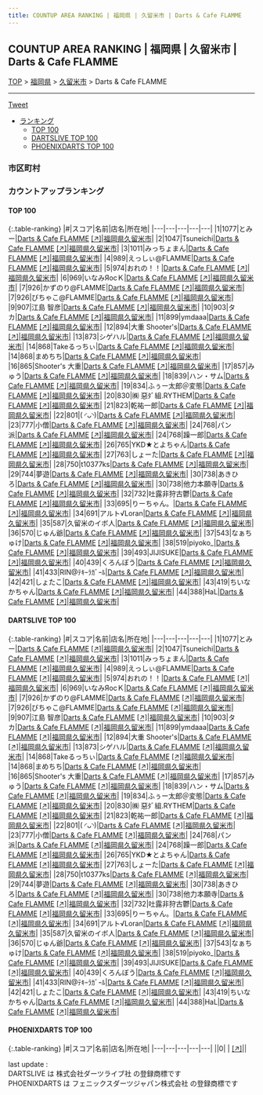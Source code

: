 ```yaml
---
title: COUNTUP AREA RANKING | 福岡県 | 久留米市 | Darts & Cafe FLAMME
---
```

## COUNTUP AREA RANKING | 福岡県 | 久留米市 | Darts & Cafe FLAMME

[TOP](/darts/rank/) > [福岡県](/darts/rank/福岡県/) > [久留米市](/darts/rank/福岡県/久留米市/) > Darts & Cafe FLAMME

___

<a href="https://twitter.com/share?ref_src=twsrc%5Etfw" data-text="COUNTUP AREA RANKING | 福岡県久留米市Darts & Cafe FLAMME" class="twitter-share-button" data-hashtags="DARTSLIVE,PHOENIXDARTS,darts,ダーツ" data-show-count="false">Tweet</a>

* [ランキング](#カウントアップランキング)
    * [TOP 100](#top-100)
    * [DARTSLIVE TOP 100](#dartslive-top-100)
    * [PHOENIXDARTS TOP 100](#phoenixdarts-top-100)

### 市区町村

<ul>

</ul>

### カウントアップランキング

#### TOP 100



{:.table-ranking}
|#|スコア|名前|店名|所在地|
|---|---|---|---|---|
|1|1077|<span class="rank-name-dl">とみー</span>|<a href="/darts/rank/shops/141f84ebbcd1264928032249b44395af.html">Darts & Cafe FLAMME</a> <a href="https://search.dartslive.com/jp/shop/141f84ebbcd1264928032249b44395af">[↗]</a>|<a href="/darts/rank/福岡県/久留米市">福岡県久留米市</a>|
|2|1047|<span class="rank-name-dl">Tsuneichi</span>|<a href="/darts/rank/shops/141f84ebbcd1264928032249b44395af.html">Darts & Cafe FLAMME</a> <a href="https://search.dartslive.com/jp/shop/141f84ebbcd1264928032249b44395af">[↗]</a>|<a href="/darts/rank/福岡県/久留米市">福岡県久留米市</a>|
|3|1011|<span class="rank-name-dl">みっちょまん</span>|<a href="/darts/rank/shops/141f84ebbcd1264928032249b44395af.html">Darts & Cafe FLAMME</a> <a href="https://search.dartslive.com/jp/shop/141f84ebbcd1264928032249b44395af">[↗]</a>|<a href="/darts/rank/福岡県/久留米市">福岡県久留米市</a>|
|4|989|<span class="rank-name-dl">えっしぃ@FLAMME</span>|<a href="/darts/rank/shops/141f84ebbcd1264928032249b44395af.html">Darts & Cafe FLAMME</a> <a href="https://search.dartslive.com/jp/shop/141f84ebbcd1264928032249b44395af">[↗]</a>|<a href="/darts/rank/福岡県/久留米市">福岡県久留米市</a>|
|5|974|<span class="rank-name-dl">おれの！！</span>|<a href="/darts/rank/shops/141f84ebbcd1264928032249b44395af.html">Darts & Cafe FLAMME</a> <a href="https://search.dartslive.com/jp/shop/141f84ebbcd1264928032249b44395af">[↗]</a>|<a href="/darts/rank/福岡県/久留米市">福岡県久留米市</a>|
|6|969|<span class="rank-name-dl">いなみЯocＫ</span>|<a href="/darts/rank/shops/141f84ebbcd1264928032249b44395af.html">Darts & Cafe FLAMME</a> <a href="https://search.dartslive.com/jp/shop/141f84ebbcd1264928032249b44395af">[↗]</a>|<a href="/darts/rank/福岡県/久留米市">福岡県久留米市</a>|
|7|926|<span class="rank-name-dl">かずのり@FLAMME</span>|<a href="/darts/rank/shops/141f84ebbcd1264928032249b44395af.html">Darts & Cafe FLAMME</a> <a href="https://search.dartslive.com/jp/shop/141f84ebbcd1264928032249b44395af">[↗]</a>|<a href="/darts/rank/福岡県/久留米市">福岡県久留米市</a>|
|7|926|<span class="rank-name-dl">びちゃこ@FLAMME</span>|<a href="/darts/rank/shops/141f84ebbcd1264928032249b44395af.html">Darts & Cafe FLAMME</a> <a href="https://search.dartslive.com/jp/shop/141f84ebbcd1264928032249b44395af">[↗]</a>|<a href="/darts/rank/福岡県/久留米市">福岡県久留米市</a>|
|9|907|<span class="rank-name-dl">江島 智彦</span>|<a href="/darts/rank/shops/141f84ebbcd1264928032249b44395af.html">Darts & Cafe FLAMME</a> <a href="https://search.dartslive.com/jp/shop/141f84ebbcd1264928032249b44395af">[↗]</a>|<a href="/darts/rank/福岡県/久留米市">福岡県久留米市</a>|
|10|903|<span class="rank-name-dl">タカ</span>|<a href="/darts/rank/shops/141f84ebbcd1264928032249b44395af.html">Darts & Cafe FLAMME</a> <a href="https://search.dartslive.com/jp/shop/141f84ebbcd1264928032249b44395af">[↗]</a>|<a href="/darts/rank/福岡県/久留米市">福岡県久留米市</a>|
|11|899|<span class="rank-name-dl">ymdaaa</span>|<a href="/darts/rank/shops/141f84ebbcd1264928032249b44395af.html">Darts & Cafe FLAMME</a> <a href="https://search.dartslive.com/jp/shop/141f84ebbcd1264928032249b44395af">[↗]</a>|<a href="/darts/rank/福岡県/久留米市">福岡県久留米市</a>|
|12|894|<span class="rank-name-dl">大重 Shooter&#x27;s</span>|<a href="/darts/rank/shops/141f84ebbcd1264928032249b44395af.html">Darts & Cafe FLAMME</a> <a href="https://search.dartslive.com/jp/shop/141f84ebbcd1264928032249b44395af">[↗]</a>|<a href="/darts/rank/福岡県/久留米市">福岡県久留米市</a>|
|13|873|<span class="rank-name-dl">シゲハル</span>|<a href="/darts/rank/shops/141f84ebbcd1264928032249b44395af.html">Darts & Cafe FLAMME</a> <a href="https://search.dartslive.com/jp/shop/141f84ebbcd1264928032249b44395af">[↗]</a>|<a href="/darts/rank/福岡県/久留米市">福岡県久留米市</a>|
|14|868|<span class="rank-name-dl">Takeるっちぃ</span>|<a href="/darts/rank/shops/141f84ebbcd1264928032249b44395af.html">Darts & Cafe FLAMME</a> <a href="https://search.dartslive.com/jp/shop/141f84ebbcd1264928032249b44395af">[↗]</a>|<a href="/darts/rank/福岡県/久留米市">福岡県久留米市</a>|
|14|868|<span class="rank-name-dl">まめちち</span>|<a href="/darts/rank/shops/141f84ebbcd1264928032249b44395af.html">Darts & Cafe FLAMME</a> <a href="https://search.dartslive.com/jp/shop/141f84ebbcd1264928032249b44395af">[↗]</a>|<a href="/darts/rank/福岡県/久留米市">福岡県久留米市</a>|
|16|865|<span class="rank-name-dl">Shooter&#x27;s 大重</span>|<a href="/darts/rank/shops/141f84ebbcd1264928032249b44395af.html">Darts & Cafe FLAMME</a> <a href="https://search.dartslive.com/jp/shop/141f84ebbcd1264928032249b44395af">[↗]</a>|<a href="/darts/rank/福岡県/久留米市">福岡県久留米市</a>|
|17|857|<span class="rank-name-dl">みゅう</span>|<a href="/darts/rank/shops/141f84ebbcd1264928032249b44395af.html">Darts & Cafe FLAMME</a> <a href="https://search.dartslive.com/jp/shop/141f84ebbcd1264928032249b44395af">[↗]</a>|<a href="/darts/rank/福岡県/久留米市">福岡県久留米市</a>|
|18|839|<span class="rank-name-dl">ハン・サム</span>|<a href="/darts/rank/shops/141f84ebbcd1264928032249b44395af.html">Darts & Cafe FLAMME</a> <a href="https://search.dartslive.com/jp/shop/141f84ebbcd1264928032249b44395af">[↗]</a>|<a href="/darts/rank/福岡県/久留米市">福岡県久留米市</a>|
|19|834|<span class="rank-name-dl">ふぅー太郎＠変態</span>|<a href="/darts/rank/shops/141f84ebbcd1264928032249b44395af.html">Darts & Cafe FLAMME</a> <a href="https://search.dartslive.com/jp/shop/141f84ebbcd1264928032249b44395af">[↗]</a>|<a href="/darts/rank/福岡県/久留米市">福岡県久留米市</a>|
|20|830|<span class="rank-name-dl">㈱ 惡ﾀﾞ組.RYTHEM</span>|<a href="/darts/rank/shops/141f84ebbcd1264928032249b44395af.html">Darts & Cafe FLAMME</a> <a href="https://search.dartslive.com/jp/shop/141f84ebbcd1264928032249b44395af">[↗]</a>|<a href="/darts/rank/福岡県/久留米市">福岡県久留米市</a>|
|21|823|<span class="rank-name-dl">乾祐一郎</span>|<a href="/darts/rank/shops/141f84ebbcd1264928032249b44395af.html">Darts & Cafe FLAMME</a> <a href="https://search.dartslive.com/jp/shop/141f84ebbcd1264928032249b44395af">[↗]</a>|<a href="/darts/rank/福岡県/久留米市">福岡県久留米市</a>|
|22|801|<span class="rank-name-dl">( ◜ᴗ◝)</span>|<a href="/darts/rank/shops/141f84ebbcd1264928032249b44395af.html">Darts & Cafe FLAMME</a> <a href="https://search.dartslive.com/jp/shop/141f84ebbcd1264928032249b44395af">[↗]</a>|<a href="/darts/rank/福岡県/久留米市">福岡県久留米市</a>|
|23|777|<span class="rank-name-dl">小僧</span>|<a href="/darts/rank/shops/141f84ebbcd1264928032249b44395af.html">Darts & Cafe FLAMME</a> <a href="https://search.dartslive.com/jp/shop/141f84ebbcd1264928032249b44395af">[↗]</a>|<a href="/darts/rank/福岡県/久留米市">福岡県久留米市</a>|
|24|768|<span class="rank-name-dl">パン派</span>|<a href="/darts/rank/shops/141f84ebbcd1264928032249b44395af.html">Darts & Cafe FLAMME</a> <a href="https://search.dartslive.com/jp/shop/141f84ebbcd1264928032249b44395af">[↗]</a>|<a href="/darts/rank/福岡県/久留米市">福岡県久留米市</a>|
|24|768|<span class="rank-name-dl">躁一郎</span>|<a href="/darts/rank/shops/141f84ebbcd1264928032249b44395af.html">Darts & Cafe FLAMME</a> <a href="https://search.dartslive.com/jp/shop/141f84ebbcd1264928032249b44395af">[↗]</a>|<a href="/darts/rank/福岡県/久留米市">福岡県久留米市</a>|
|26|765|<span class="rank-name-dl">YKD★とよちゃん</span>|<a href="/darts/rank/shops/141f84ebbcd1264928032249b44395af.html">Darts & Cafe FLAMME</a> <a href="https://search.dartslive.com/jp/shop/141f84ebbcd1264928032249b44395af">[↗]</a>|<a href="/darts/rank/福岡県/久留米市">福岡県久留米市</a>|
|27|763|<span class="rank-name-dl">しょーた</span>|<a href="/darts/rank/shops/141f84ebbcd1264928032249b44395af.html">Darts & Cafe FLAMME</a> <a href="https://search.dartslive.com/jp/shop/141f84ebbcd1264928032249b44395af">[↗]</a>|<a href="/darts/rank/福岡県/久留米市">福岡県久留米市</a>|
|28|750|<span class="rank-name-dl">t10377ks</span>|<a href="/darts/rank/shops/141f84ebbcd1264928032249b44395af.html">Darts & Cafe FLAMME</a> <a href="https://search.dartslive.com/jp/shop/141f84ebbcd1264928032249b44395af">[↗]</a>|<a href="/darts/rank/福岡県/久留米市">福岡県久留米市</a>|
|29|744|<span class="rank-name-dl">夢遊</span>|<a href="/darts/rank/shops/141f84ebbcd1264928032249b44395af.html">Darts & Cafe FLAMME</a> <a href="https://search.dartslive.com/jp/shop/141f84ebbcd1264928032249b44395af">[↗]</a>|<a href="/darts/rank/福岡県/久留米市">福岡県久留米市</a>|
|30|738|<span class="rank-name-dl">あきひろ</span>|<a href="/darts/rank/shops/141f84ebbcd1264928032249b44395af.html">Darts & Cafe FLAMME</a> <a href="https://search.dartslive.com/jp/shop/141f84ebbcd1264928032249b44395af">[↗]</a>|<a href="/darts/rank/福岡県/久留米市">福岡県久留米市</a>|
|30|738|<span class="rank-name-dl">他力本願寺</span>|<a href="/darts/rank/shops/141f84ebbcd1264928032249b44395af.html">Darts & Cafe FLAMME</a> <a href="https://search.dartslive.com/jp/shop/141f84ebbcd1264928032249b44395af">[↗]</a>|<a href="/darts/rank/福岡県/久留米市">福岡県久留米市</a>|
|32|732|<span class="rank-name-dl">吐露非狩古鬱</span>|<a href="/darts/rank/shops/141f84ebbcd1264928032249b44395af.html">Darts & Cafe FLAMME</a> <a href="https://search.dartslive.com/jp/shop/141f84ebbcd1264928032249b44395af">[↗]</a>|<a href="/darts/rank/福岡県/久留米市">福岡県久留米市</a>|
|33|695|<span class="rank-name-dl">りーちゃん。</span>|<a href="/darts/rank/shops/141f84ebbcd1264928032249b44395af.html">Darts & Cafe FLAMME</a> <a href="https://search.dartslive.com/jp/shop/141f84ebbcd1264928032249b44395af">[↗]</a>|<a href="/darts/rank/福岡県/久留米市">福岡県久留米市</a>|
|34|691|<span class="rank-name-dl">アルト√Loran</span>|<a href="/darts/rank/shops/141f84ebbcd1264928032249b44395af.html">Darts & Cafe FLAMME</a> <a href="https://search.dartslive.com/jp/shop/141f84ebbcd1264928032249b44395af">[↗]</a>|<a href="/darts/rank/福岡県/久留米市">福岡県久留米市</a>|
|35|587|<span class="rank-name-dl">久留米のイボ人</span>|<a href="/darts/rank/shops/141f84ebbcd1264928032249b44395af.html">Darts & Cafe FLAMME</a> <a href="https://search.dartslive.com/jp/shop/141f84ebbcd1264928032249b44395af">[↗]</a>|<a href="/darts/rank/福岡県/久留米市">福岡県久留米市</a>|
|36|570|<span class="rank-name-dl">じゅん爺</span>|<a href="/darts/rank/shops/141f84ebbcd1264928032249b44395af.html">Darts & Cafe FLAMME</a> <a href="https://search.dartslive.com/jp/shop/141f84ebbcd1264928032249b44395af">[↗]</a>|<a href="/darts/rank/福岡県/久留米市">福岡県久留米市</a>|
|37|543|<span class="rank-name-dl">なぁちゅけ</span>|<a href="/darts/rank/shops/141f84ebbcd1264928032249b44395af.html">Darts & Cafe FLAMME</a> <a href="https://search.dartslive.com/jp/shop/141f84ebbcd1264928032249b44395af">[↗]</a>|<a href="/darts/rank/福岡県/久留米市">福岡県久留米市</a>|
|38|519|<span class="rank-name-dl">piyoko_</span>|<a href="/darts/rank/shops/141f84ebbcd1264928032249b44395af.html">Darts & Cafe FLAMME</a> <a href="https://search.dartslive.com/jp/shop/141f84ebbcd1264928032249b44395af">[↗]</a>|<a href="/darts/rank/福岡県/久留米市">福岡県久留米市</a>|
|39|493|<span class="rank-name-dl">JIJISUKE</span>|<a href="/darts/rank/shops/141f84ebbcd1264928032249b44395af.html">Darts & Cafe FLAMME</a> <a href="https://search.dartslive.com/jp/shop/141f84ebbcd1264928032249b44395af">[↗]</a>|<a href="/darts/rank/福岡県/久留米市">福岡県久留米市</a>|
|40|439|<span class="rank-name-dl">くろんぼう</span>|<a href="/darts/rank/shops/141f84ebbcd1264928032249b44395af.html">Darts & Cafe FLAMME</a> <a href="https://search.dartslive.com/jp/shop/141f84ebbcd1264928032249b44395af">[↗]</a>|<a href="/darts/rank/福岡県/久留米市">福岡県久留米市</a>|
|41|433|<span class="rank-name-dl">RIN@ﾃｷｰﾗｶﾞｰﾙ</span>|<a href="/darts/rank/shops/141f84ebbcd1264928032249b44395af.html">Darts & Cafe FLAMME</a> <a href="https://search.dartslive.com/jp/shop/141f84ebbcd1264928032249b44395af">[↗]</a>|<a href="/darts/rank/福岡県/久留米市">福岡県久留米市</a>|
|42|421|<span class="rank-name-dl">しょたこ</span>|<a href="/darts/rank/shops/141f84ebbcd1264928032249b44395af.html">Darts & Cafe FLAMME</a> <a href="https://search.dartslive.com/jp/shop/141f84ebbcd1264928032249b44395af">[↗]</a>|<a href="/darts/rank/福岡県/久留米市">福岡県久留米市</a>|
|43|419|<span class="rank-name-dl">ちいなかちゃん</span>|<a href="/darts/rank/shops/141f84ebbcd1264928032249b44395af.html">Darts & Cafe FLAMME</a> <a href="https://search.dartslive.com/jp/shop/141f84ebbcd1264928032249b44395af">[↗]</a>|<a href="/darts/rank/福岡県/久留米市">福岡県久留米市</a>|
|44|388|<span class="rank-name-dl">HaL</span>|<a href="/darts/rank/shops/141f84ebbcd1264928032249b44395af.html">Darts & Cafe FLAMME</a> <a href="https://search.dartslive.com/jp/shop/141f84ebbcd1264928032249b44395af">[↗]</a>|<a href="/darts/rank/福岡県/久留米市">福岡県久留米市</a>|


#### DARTSLIVE TOP 100



{:.table-ranking}
|#|スコア|名前|店名|所在地|
|---|---|---|---|---|
|1|1077|<span class="rank-name-dl">とみー</span>|<a href="/darts/rank/shops/141f84ebbcd1264928032249b44395af.html">Darts & Cafe FLAMME</a> <a href="https://search.dartslive.com/jp/shop/141f84ebbcd1264928032249b44395af">[↗]</a>|<a href="/darts/rank/福岡県/久留米市">福岡県久留米市</a>|
|2|1047|<span class="rank-name-dl">Tsuneichi</span>|<a href="/darts/rank/shops/141f84ebbcd1264928032249b44395af.html">Darts & Cafe FLAMME</a> <a href="https://search.dartslive.com/jp/shop/141f84ebbcd1264928032249b44395af">[↗]</a>|<a href="/darts/rank/福岡県/久留米市">福岡県久留米市</a>|
|3|1011|<span class="rank-name-dl">みっちょまん</span>|<a href="/darts/rank/shops/141f84ebbcd1264928032249b44395af.html">Darts & Cafe FLAMME</a> <a href="https://search.dartslive.com/jp/shop/141f84ebbcd1264928032249b44395af">[↗]</a>|<a href="/darts/rank/福岡県/久留米市">福岡県久留米市</a>|
|4|989|<span class="rank-name-dl">えっしぃ@FLAMME</span>|<a href="/darts/rank/shops/141f84ebbcd1264928032249b44395af.html">Darts & Cafe FLAMME</a> <a href="https://search.dartslive.com/jp/shop/141f84ebbcd1264928032249b44395af">[↗]</a>|<a href="/darts/rank/福岡県/久留米市">福岡県久留米市</a>|
|5|974|<span class="rank-name-dl">おれの！！</span>|<a href="/darts/rank/shops/141f84ebbcd1264928032249b44395af.html">Darts & Cafe FLAMME</a> <a href="https://search.dartslive.com/jp/shop/141f84ebbcd1264928032249b44395af">[↗]</a>|<a href="/darts/rank/福岡県/久留米市">福岡県久留米市</a>|
|6|969|<span class="rank-name-dl">いなみЯocＫ</span>|<a href="/darts/rank/shops/141f84ebbcd1264928032249b44395af.html">Darts & Cafe FLAMME</a> <a href="https://search.dartslive.com/jp/shop/141f84ebbcd1264928032249b44395af">[↗]</a>|<a href="/darts/rank/福岡県/久留米市">福岡県久留米市</a>|
|7|926|<span class="rank-name-dl">かずのり@FLAMME</span>|<a href="/darts/rank/shops/141f84ebbcd1264928032249b44395af.html">Darts & Cafe FLAMME</a> <a href="https://search.dartslive.com/jp/shop/141f84ebbcd1264928032249b44395af">[↗]</a>|<a href="/darts/rank/福岡県/久留米市">福岡県久留米市</a>|
|7|926|<span class="rank-name-dl">びちゃこ@FLAMME</span>|<a href="/darts/rank/shops/141f84ebbcd1264928032249b44395af.html">Darts & Cafe FLAMME</a> <a href="https://search.dartslive.com/jp/shop/141f84ebbcd1264928032249b44395af">[↗]</a>|<a href="/darts/rank/福岡県/久留米市">福岡県久留米市</a>|
|9|907|<span class="rank-name-dl">江島 智彦</span>|<a href="/darts/rank/shops/141f84ebbcd1264928032249b44395af.html">Darts & Cafe FLAMME</a> <a href="https://search.dartslive.com/jp/shop/141f84ebbcd1264928032249b44395af">[↗]</a>|<a href="/darts/rank/福岡県/久留米市">福岡県久留米市</a>|
|10|903|<span class="rank-name-dl">タカ</span>|<a href="/darts/rank/shops/141f84ebbcd1264928032249b44395af.html">Darts & Cafe FLAMME</a> <a href="https://search.dartslive.com/jp/shop/141f84ebbcd1264928032249b44395af">[↗]</a>|<a href="/darts/rank/福岡県/久留米市">福岡県久留米市</a>|
|11|899|<span class="rank-name-dl">ymdaaa</span>|<a href="/darts/rank/shops/141f84ebbcd1264928032249b44395af.html">Darts & Cafe FLAMME</a> <a href="https://search.dartslive.com/jp/shop/141f84ebbcd1264928032249b44395af">[↗]</a>|<a href="/darts/rank/福岡県/久留米市">福岡県久留米市</a>|
|12|894|<span class="rank-name-dl">大重 Shooter&#x27;s</span>|<a href="/darts/rank/shops/141f84ebbcd1264928032249b44395af.html">Darts & Cafe FLAMME</a> <a href="https://search.dartslive.com/jp/shop/141f84ebbcd1264928032249b44395af">[↗]</a>|<a href="/darts/rank/福岡県/久留米市">福岡県久留米市</a>|
|13|873|<span class="rank-name-dl">シゲハル</span>|<a href="/darts/rank/shops/141f84ebbcd1264928032249b44395af.html">Darts & Cafe FLAMME</a> <a href="https://search.dartslive.com/jp/shop/141f84ebbcd1264928032249b44395af">[↗]</a>|<a href="/darts/rank/福岡県/久留米市">福岡県久留米市</a>|
|14|868|<span class="rank-name-dl">Takeるっちぃ</span>|<a href="/darts/rank/shops/141f84ebbcd1264928032249b44395af.html">Darts & Cafe FLAMME</a> <a href="https://search.dartslive.com/jp/shop/141f84ebbcd1264928032249b44395af">[↗]</a>|<a href="/darts/rank/福岡県/久留米市">福岡県久留米市</a>|
|14|868|<span class="rank-name-dl">まめちち</span>|<a href="/darts/rank/shops/141f84ebbcd1264928032249b44395af.html">Darts & Cafe FLAMME</a> <a href="https://search.dartslive.com/jp/shop/141f84ebbcd1264928032249b44395af">[↗]</a>|<a href="/darts/rank/福岡県/久留米市">福岡県久留米市</a>|
|16|865|<span class="rank-name-dl">Shooter&#x27;s 大重</span>|<a href="/darts/rank/shops/141f84ebbcd1264928032249b44395af.html">Darts & Cafe FLAMME</a> <a href="https://search.dartslive.com/jp/shop/141f84ebbcd1264928032249b44395af">[↗]</a>|<a href="/darts/rank/福岡県/久留米市">福岡県久留米市</a>|
|17|857|<span class="rank-name-dl">みゅう</span>|<a href="/darts/rank/shops/141f84ebbcd1264928032249b44395af.html">Darts & Cafe FLAMME</a> <a href="https://search.dartslive.com/jp/shop/141f84ebbcd1264928032249b44395af">[↗]</a>|<a href="/darts/rank/福岡県/久留米市">福岡県久留米市</a>|
|18|839|<span class="rank-name-dl">ハン・サム</span>|<a href="/darts/rank/shops/141f84ebbcd1264928032249b44395af.html">Darts & Cafe FLAMME</a> <a href="https://search.dartslive.com/jp/shop/141f84ebbcd1264928032249b44395af">[↗]</a>|<a href="/darts/rank/福岡県/久留米市">福岡県久留米市</a>|
|19|834|<span class="rank-name-dl">ふぅー太郎＠変態</span>|<a href="/darts/rank/shops/141f84ebbcd1264928032249b44395af.html">Darts & Cafe FLAMME</a> <a href="https://search.dartslive.com/jp/shop/141f84ebbcd1264928032249b44395af">[↗]</a>|<a href="/darts/rank/福岡県/久留米市">福岡県久留米市</a>|
|20|830|<span class="rank-name-dl">㈱ 惡ﾀﾞ組.RYTHEM</span>|<a href="/darts/rank/shops/141f84ebbcd1264928032249b44395af.html">Darts & Cafe FLAMME</a> <a href="https://search.dartslive.com/jp/shop/141f84ebbcd1264928032249b44395af">[↗]</a>|<a href="/darts/rank/福岡県/久留米市">福岡県久留米市</a>|
|21|823|<span class="rank-name-dl">乾祐一郎</span>|<a href="/darts/rank/shops/141f84ebbcd1264928032249b44395af.html">Darts & Cafe FLAMME</a> <a href="https://search.dartslive.com/jp/shop/141f84ebbcd1264928032249b44395af">[↗]</a>|<a href="/darts/rank/福岡県/久留米市">福岡県久留米市</a>|
|22|801|<span class="rank-name-dl">( ◜ᴗ◝)</span>|<a href="/darts/rank/shops/141f84ebbcd1264928032249b44395af.html">Darts & Cafe FLAMME</a> <a href="https://search.dartslive.com/jp/shop/141f84ebbcd1264928032249b44395af">[↗]</a>|<a href="/darts/rank/福岡県/久留米市">福岡県久留米市</a>|
|23|777|<span class="rank-name-dl">小僧</span>|<a href="/darts/rank/shops/141f84ebbcd1264928032249b44395af.html">Darts & Cafe FLAMME</a> <a href="https://search.dartslive.com/jp/shop/141f84ebbcd1264928032249b44395af">[↗]</a>|<a href="/darts/rank/福岡県/久留米市">福岡県久留米市</a>|
|24|768|<span class="rank-name-dl">パン派</span>|<a href="/darts/rank/shops/141f84ebbcd1264928032249b44395af.html">Darts & Cafe FLAMME</a> <a href="https://search.dartslive.com/jp/shop/141f84ebbcd1264928032249b44395af">[↗]</a>|<a href="/darts/rank/福岡県/久留米市">福岡県久留米市</a>|
|24|768|<span class="rank-name-dl">躁一郎</span>|<a href="/darts/rank/shops/141f84ebbcd1264928032249b44395af.html">Darts & Cafe FLAMME</a> <a href="https://search.dartslive.com/jp/shop/141f84ebbcd1264928032249b44395af">[↗]</a>|<a href="/darts/rank/福岡県/久留米市">福岡県久留米市</a>|
|26|765|<span class="rank-name-dl">YKD★とよちゃん</span>|<a href="/darts/rank/shops/141f84ebbcd1264928032249b44395af.html">Darts & Cafe FLAMME</a> <a href="https://search.dartslive.com/jp/shop/141f84ebbcd1264928032249b44395af">[↗]</a>|<a href="/darts/rank/福岡県/久留米市">福岡県久留米市</a>|
|27|763|<span class="rank-name-dl">しょーた</span>|<a href="/darts/rank/shops/141f84ebbcd1264928032249b44395af.html">Darts & Cafe FLAMME</a> <a href="https://search.dartslive.com/jp/shop/141f84ebbcd1264928032249b44395af">[↗]</a>|<a href="/darts/rank/福岡県/久留米市">福岡県久留米市</a>|
|28|750|<span class="rank-name-dl">t10377ks</span>|<a href="/darts/rank/shops/141f84ebbcd1264928032249b44395af.html">Darts & Cafe FLAMME</a> <a href="https://search.dartslive.com/jp/shop/141f84ebbcd1264928032249b44395af">[↗]</a>|<a href="/darts/rank/福岡県/久留米市">福岡県久留米市</a>|
|29|744|<span class="rank-name-dl">夢遊</span>|<a href="/darts/rank/shops/141f84ebbcd1264928032249b44395af.html">Darts & Cafe FLAMME</a> <a href="https://search.dartslive.com/jp/shop/141f84ebbcd1264928032249b44395af">[↗]</a>|<a href="/darts/rank/福岡県/久留米市">福岡県久留米市</a>|
|30|738|<span class="rank-name-dl">あきひろ</span>|<a href="/darts/rank/shops/141f84ebbcd1264928032249b44395af.html">Darts & Cafe FLAMME</a> <a href="https://search.dartslive.com/jp/shop/141f84ebbcd1264928032249b44395af">[↗]</a>|<a href="/darts/rank/福岡県/久留米市">福岡県久留米市</a>|
|30|738|<span class="rank-name-dl">他力本願寺</span>|<a href="/darts/rank/shops/141f84ebbcd1264928032249b44395af.html">Darts & Cafe FLAMME</a> <a href="https://search.dartslive.com/jp/shop/141f84ebbcd1264928032249b44395af">[↗]</a>|<a href="/darts/rank/福岡県/久留米市">福岡県久留米市</a>|
|32|732|<span class="rank-name-dl">吐露非狩古鬱</span>|<a href="/darts/rank/shops/141f84ebbcd1264928032249b44395af.html">Darts & Cafe FLAMME</a> <a href="https://search.dartslive.com/jp/shop/141f84ebbcd1264928032249b44395af">[↗]</a>|<a href="/darts/rank/福岡県/久留米市">福岡県久留米市</a>|
|33|695|<span class="rank-name-dl">りーちゃん。</span>|<a href="/darts/rank/shops/141f84ebbcd1264928032249b44395af.html">Darts & Cafe FLAMME</a> <a href="https://search.dartslive.com/jp/shop/141f84ebbcd1264928032249b44395af">[↗]</a>|<a href="/darts/rank/福岡県/久留米市">福岡県久留米市</a>|
|34|691|<span class="rank-name-dl">アルト√Loran</span>|<a href="/darts/rank/shops/141f84ebbcd1264928032249b44395af.html">Darts & Cafe FLAMME</a> <a href="https://search.dartslive.com/jp/shop/141f84ebbcd1264928032249b44395af">[↗]</a>|<a href="/darts/rank/福岡県/久留米市">福岡県久留米市</a>|
|35|587|<span class="rank-name-dl">久留米のイボ人</span>|<a href="/darts/rank/shops/141f84ebbcd1264928032249b44395af.html">Darts & Cafe FLAMME</a> <a href="https://search.dartslive.com/jp/shop/141f84ebbcd1264928032249b44395af">[↗]</a>|<a href="/darts/rank/福岡県/久留米市">福岡県久留米市</a>|
|36|570|<span class="rank-name-dl">じゅん爺</span>|<a href="/darts/rank/shops/141f84ebbcd1264928032249b44395af.html">Darts & Cafe FLAMME</a> <a href="https://search.dartslive.com/jp/shop/141f84ebbcd1264928032249b44395af">[↗]</a>|<a href="/darts/rank/福岡県/久留米市">福岡県久留米市</a>|
|37|543|<span class="rank-name-dl">なぁちゅけ</span>|<a href="/darts/rank/shops/141f84ebbcd1264928032249b44395af.html">Darts & Cafe FLAMME</a> <a href="https://search.dartslive.com/jp/shop/141f84ebbcd1264928032249b44395af">[↗]</a>|<a href="/darts/rank/福岡県/久留米市">福岡県久留米市</a>|
|38|519|<span class="rank-name-dl">piyoko_</span>|<a href="/darts/rank/shops/141f84ebbcd1264928032249b44395af.html">Darts & Cafe FLAMME</a> <a href="https://search.dartslive.com/jp/shop/141f84ebbcd1264928032249b44395af">[↗]</a>|<a href="/darts/rank/福岡県/久留米市">福岡県久留米市</a>|
|39|493|<span class="rank-name-dl">JIJISUKE</span>|<a href="/darts/rank/shops/141f84ebbcd1264928032249b44395af.html">Darts & Cafe FLAMME</a> <a href="https://search.dartslive.com/jp/shop/141f84ebbcd1264928032249b44395af">[↗]</a>|<a href="/darts/rank/福岡県/久留米市">福岡県久留米市</a>|
|40|439|<span class="rank-name-dl">くろんぼう</span>|<a href="/darts/rank/shops/141f84ebbcd1264928032249b44395af.html">Darts & Cafe FLAMME</a> <a href="https://search.dartslive.com/jp/shop/141f84ebbcd1264928032249b44395af">[↗]</a>|<a href="/darts/rank/福岡県/久留米市">福岡県久留米市</a>|
|41|433|<span class="rank-name-dl">RIN@ﾃｷｰﾗｶﾞｰﾙ</span>|<a href="/darts/rank/shops/141f84ebbcd1264928032249b44395af.html">Darts & Cafe FLAMME</a> <a href="https://search.dartslive.com/jp/shop/141f84ebbcd1264928032249b44395af">[↗]</a>|<a href="/darts/rank/福岡県/久留米市">福岡県久留米市</a>|
|42|421|<span class="rank-name-dl">しょたこ</span>|<a href="/darts/rank/shops/141f84ebbcd1264928032249b44395af.html">Darts & Cafe FLAMME</a> <a href="https://search.dartslive.com/jp/shop/141f84ebbcd1264928032249b44395af">[↗]</a>|<a href="/darts/rank/福岡県/久留米市">福岡県久留米市</a>|
|43|419|<span class="rank-name-dl">ちいなかちゃん</span>|<a href="/darts/rank/shops/141f84ebbcd1264928032249b44395af.html">Darts & Cafe FLAMME</a> <a href="https://search.dartslive.com/jp/shop/141f84ebbcd1264928032249b44395af">[↗]</a>|<a href="/darts/rank/福岡県/久留米市">福岡県久留米市</a>|
|44|388|<span class="rank-name-dl">HaL</span>|<a href="/darts/rank/shops/141f84ebbcd1264928032249b44395af.html">Darts & Cafe FLAMME</a> <a href="https://search.dartslive.com/jp/shop/141f84ebbcd1264928032249b44395af">[↗]</a>|<a href="/darts/rank/福岡県/久留米市">福岡県久留米市</a>|


#### PHOENIXDARTS TOP 100



{:.table-ranking}
|#|スコア|名前|店名|所在地|
|---|---|---|---|---|
||0|<span class="rank-name-dl"> </span>|<a href="/darts/rank/shops/.html"></a> <a href="">[↗]</a>|<a href="/darts/rank//"></a>|


<div class="footer border-top border-gray-light mt-5 pt-3 text-right text-gray">
    last update : <span style="font-weight: italic" id="foot_last_modified"></span><br />
    DARTSLIVE は 株式会社ダーツライブ社 の登録商標です<br />
    PHOENIXDARTS は フェニックスダーツジャパン株式会社 の登録商標です<br />
</div>

<script src="https://cdnjs.cloudflare.com/ajax/libs/jquery.tablesorter/2.31.3/js/jquery.tablesorter.min.js" integrity="sha512-qzgd5cYSZcosqpzpn7zF2ZId8f/8CHmFKZ8j7mU4OUXTNRd5g+ZHBPsgKEwoqxCtdQvExE5LprwwPAgoicguNg==" crossorigin="anonymous" referrerpolicy="no-referrer"></script>
<link rel="stylesheet" href="https://cdnjs.cloudflare.com/ajax/libs/jquery.tablesorter/2.31.3/css/theme.default.min.css" integrity="sha512-wghhOJkjQX0Lh3NSWvNKeZ0ZpNn+SPVXX1Qyc9OCaogADktxrBiBdKGDoqVUOyhStvMBmJQ8ZdMHiR3wuEq8+w==" crossorigin="anonymous" referrerpolicy="no-referrer" />
<script>
$(function() {
    $(".table-ranking").tablesorter({sortList:[[0, 0]]});
    $("#foot_last_modified").text(formatDate(new Date(document.lastModified), 'yyyy-MM-dd HH:mm:ss'));
});
</script>

<script async src="https://platform.twitter.com/widgets.js" charset="utf-8"></script>